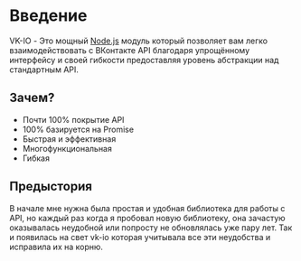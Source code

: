 # Введение
VK-IO - Это мощный [Node.js](https://nodejs.org) модуль который позволяет вам легко взаимодействовать с ВКонтакте API благодаря упрощённому интерфейсу и своей гибкости предоставляя уровень абстракции над стандартным API.

## Зачем?
- Почти 100% покрытие API
- 100% базируется на Promise
- Быстрая и эффективная
- Многофункциональная
- Гибкая

## Предыстория
В начале мне нужна была простая и удобная библиотека для работы с API, но каждый раз когда я пробовал новую библиотеку, она зачастую оказывалась неудобной или попросту не обновлялась уже пару лет. Так и появилась на свет vk-io которая учитывала все эти неудобства и исправила их на корню.
